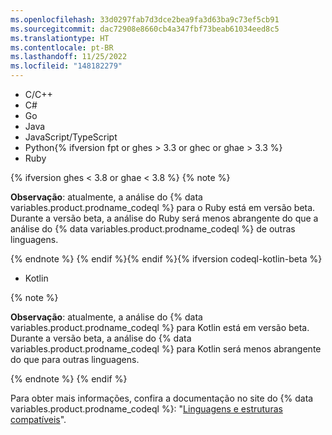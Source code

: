 ```yaml
---
ms.openlocfilehash: 33d0297fab7d3dce2bea9fa3d63ba9c73ef5cb91
ms.sourcegitcommit: dac72908e8660cb4a347fbf73beab61034eed8c5
ms.translationtype: HT
ms.contentlocale: pt-BR
ms.lasthandoff: 11/25/2022
ms.locfileid: "148182279"
---
```

<!-- If you update the list of supported languages for CodeQL, update docs-internal/content/get-started/learning-about-github/github-language-support.md to reflect the changes. -->
- C/C++
- C#
- Go
- Java
- JavaScript/TypeScript
- Python{% ifversion fpt or ghes > 3.3 or ghec or ghae > 3.3 %}
- Ruby

{% ifversion ghes < 3.8 or ghae < 3.8 %} {% note %}

**Observação**: atualmente, a análise do {% data variables.product.prodname_codeql %} para o Ruby está em versão beta. Durante a versão beta, a análise do Ruby será menos abrangente do que a análise do {% data variables.product.prodname_codeql %} de outras linguagens.

{% endnote %} {% endif %}{% endif %}{% ifversion codeql-kotlin-beta %}
- Kotlin

{% note %}

**Observação**: atualmente, a análise do {% data variables.product.prodname_codeql %} para Kotlin está em versão beta. Durante a versão beta, a análise do {% data variables.product.prodname_codeql %} para Kotlin será menos abrangente do que para outras linguagens.

{% endnote %} {% endif %}

Para obter mais informações, confira a documentação no site do {% data variables.product.prodname_codeql %}: "[Linguagens e estruturas compatíveis](https://codeql.github.com/docs/codeql-overview/supported-languages-and-frameworks/)".
